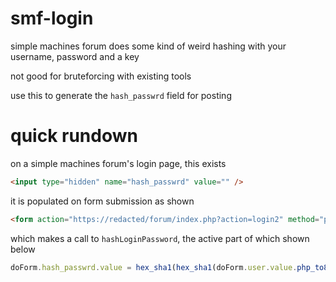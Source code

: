 # smf-login

simple machines forum does some kind of weird hashing with your username, password and a key

not good for bruteforcing with existing tools

use this to generate the `hash_passwrd` field for posting

# quick rundown

on a simple machines forum's login page, this exists

```html
<input type="hidden" name="hash_passwrd" value="" />
```

it is populated on form submission as shown

```html
<form action="https://redacted/forum/index.php?action=login2" method="post" accept-charset="ISO-8859-1" name="frmLogin" id="frmLogin" style="margin-top: 4ex;" onsubmit="hashLoginPassword(this, '82a546006ce2c598f4cbc923e73662bf');">
```

which makes a call to `hashLoginPassword`, the active part of which shown below

```javascript
doForm.hash_passwrd.value = hex_sha1(hex_sha1(doForm.user.value.php_to8bit().php_strtolower() + doForm.passwrd.value.php_to8bit()) + cur_session_id);
```
